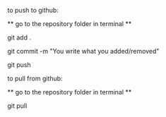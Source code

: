 to push to github:

** go to the repository folder in terminal **

git add .

git commit -m "You write what you added/removed"

git push



to pull from github:

** go to the repository folder in terminal **

git pull
